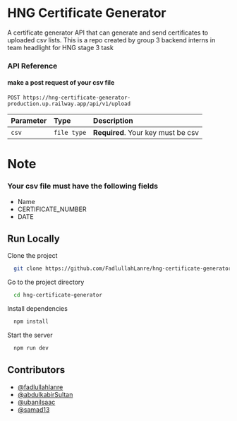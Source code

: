 
# HNG Certificate Generator
A certificate generator API that can generate and send certificates to uploaded csv lists.
This is a repo created by group 3 backend interns in team headlight for HNG stage 3 task

### API Reference

#### make a post request of your csv file
```http
POST https://hng-certificate-generator-production.up.railway.app/api/v1/upload
```
| Parameter | Type     | Description                |
| :-------- | :------- | :------------------------- |
| `csv` | `file type` | **Required**. Your key must be csv |

# Note

### Your csv file must have the following fields
- Name 
- CERTIFICATE_NUMBER
- DATE


## Run Locally

Clone the project

```bash
  git clone https://github.com/FadlullahLanre/hng-certificate-generator
```

Go to the project directory

```bash
  cd hng-certificate-generator
```

Install dependencies

```bash
  npm install
```

Start the server

```bash
  npm run dev
```


## Contributors

- [@fadlullahlanre](https://github.com/FadlullahLanre)
- [@abdulkabirSultan](https://github.com/abdulkabirsultan)
- [@ubanilsaac](https://github.com/ubaniIsaac)
- [@samad13](https://github.com/samad13)
